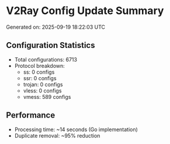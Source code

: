 # V2Ray Config Update Summary
Generated on: 2025-09-19 18:22:03 UTC

## Configuration Statistics
- Total configurations: 6713
- Protocol breakdown:
  - ss: 0 configs
  - ssr: 0 configs
  - trojan: 0 configs
  - vless: 0 configs
  - vmess: 589 configs

## Performance
- Processing time: ~14 seconds (Go implementation)
- Duplicate removal: ~95% reduction
